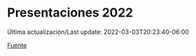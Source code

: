 # Presentaciones 2022

Última actualización/Last update: 2022-03-03T20:23:40-06:00

 [Fuente](https://www.gob.mx/salud/documentos/presentaciones-2022)

